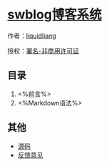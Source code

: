 # [swblog博客系统]()

作者：[liquidliang](https://liquidliang.github.io/#!/index)

授权：<a rel="license" href="http://creativecommons.org/licenses/by-nc/4.0/">署名-非商用许可证</a>

## 目录
1. <%前言%>
1. <%Markdown语法%>

## 其他
- <a href="https://github.com/swblog/swblog.github.io" target="_blank">源码</a>
- [反馈意见](https://github.com/swblog/swblog.github.io/issues)
